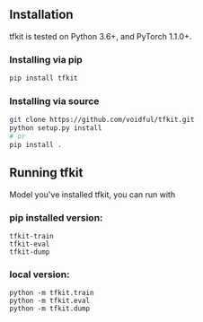 ## Installation
tfkit is tested on Python 3.6+, and PyTorch 1.1.0+.  

### Installing via pip
```bash
pip install tfkit
```
### Installing via source
```bash
git clone https://github.com/voidful/tfkit.git
python setup.py install
# or
pip install .
```

## Running tfkit
Model you've installed tfkit, you can run with  

### pip installed version: 
`tfkit-train`   
`tfkit-eval`   
`tfkit-dump`   

### local version: 
`python -m tfkit.train`   
`python -m tfkit.eval`    
`python -m tfkit.dump`    